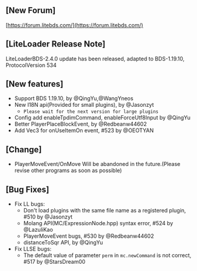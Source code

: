 ## [New Forum]
[https://forum.litebds.com/](https://forum.litebds.com/)

## [LiteLoader Release Note]
LiteLoaderBDS-2.4.0 update has been released, adapted to BDS-1.19.10, ProtocolVersion 534

## [New features]
- Support BDS 1.19.10, by @QingYu,@WangYneos
- New I18N api(Provided for small plugins), by @Jasonzyt
  - `Please wait for the next version for large plugins`
- Config add enableTpdimCommand, enableForceUtf8Input by @QingYu
- Better PlayerPlaceBlockEvent, by @Redbeanw44602
- Add Vec3 for onUseItemOn event, #523 by @OEOTYAN

## [Change]
- PlayerMoveEvent/OnMove Will be abandoned in the future.(Please revise other programs as soon as possible)

## [Bug Fixes]
- Fix LL bugs:
  - Don't load plugins with the same file name as a registered plugin, #510 by @Jasonzyt
  - Molang API(MC/ExpressionNode.hpp) syntax error, #524 by @LazuliKao
  - PlayerMoveEvent bugs, #530 by @Redbeanw44602
  - distanceToSqr API, by @QingYu
- Fix LLSE bugs:
  - The default value of parameter `perm` in `mc.newCommand` is not correct, #517 by @StarsDream00